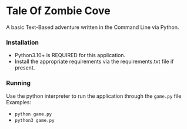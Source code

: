 # Tale Of Zombie Cove

A basic Text-Based adventure written in the Command Line via Python.

### Installation

- Python3.10+ is REQUIRED for this application.
- Install the appropriate requirements via the requirements.txt file if present.

### Running

Use the python interpreter to run the application through the `game.py` file
Examples:

- `python game.py`
- `python3 game.py`
